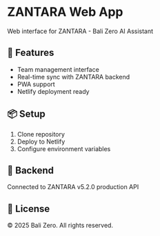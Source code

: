 # ZANTARA Web App

Web interface for ZANTARA - Bali Zero AI Assistant

## 🚀 Features
- Team management interface
- Real-time sync with ZANTARA backend
- PWA support
- Netlify deployment ready

## 📦 Setup
1. Clone repository
2. Deploy to Netlify
3. Configure environment variables

## 🔗 Backend
Connected to ZANTARA v5.2.0 production API

## 📝 License
© 2025 Bali Zero. All rights reserved.
